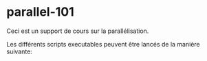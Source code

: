 # parallel-101

Ceci est un support de cours sur la parallélisation.

Les différents scripts executables peuvent être lancés de la manière suivante:
